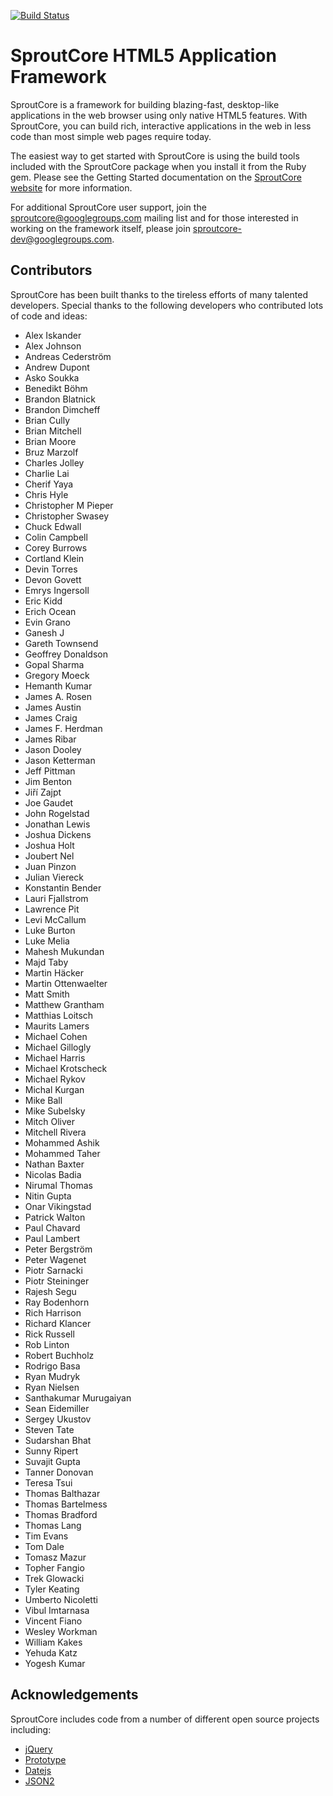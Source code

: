 [![Build Status](https://travis-ci.org/sproutcore/sproutcore.png)](https://travis-ci.org/sproutcore/sproutcore)

SproutCore HTML5 Application Framework
======================================

SproutCore is a framework for building blazing-fast, desktop-like applications
in the web browser using only native HTML5 features. With SproutCore, you can
build rich, interactive applications in the web in less code than most simple
web pages require today.

The easiest way to get started with SproutCore is using the build tools
included with the SproutCore package when you install it from the Ruby gem.
Please see the Getting Started documentation on the
[SproutCore website](http://www.sproutcore.com/) for more information.

For additional SproutCore user support, join the sproutcore@googlegroups.com
mailing list and for those interested in working on the framework itself, please
join sproutcore-dev@googlegroups.com.


## Contributors

SproutCore has been built thanks to the tireless efforts of many talented
developers. Special thanks to the following developers who contributed lots of
code and ideas:

- Alex Iskander
- Alex Johnson
- Andreas Cederström
- Andrew Dupont
- Asko Soukka
- Benedikt Böhm
- Brandon Blatnick
- Brandon Dimcheff
- Brian Cully
- Brian Mitchell
- Brian Moore
- Bruz Marzolf
- Charles Jolley
- Charlie Lai
- Cherif Yaya
- Chris Hyle
- Christopher M Pieper
- Christopher Swasey
- Chuck Edwall
- Colin Campbell
- Corey Burrows
- Cortland Klein
- Devin Torres
- Devon Govett
- Emrys Ingersoll
- Eric Kidd
- Erich Ocean
- Evin Grano
- Ganesh J
- Gareth Townsend
- Geoffrey Donaldson
- Gopal Sharma
- Gregory Moeck
- Hemanth Kumar
- James A. Rosen
- James Austin
- James Craig
- James F. Herdman
- James Ribar
- Jason Dooley
- Jason Ketterman
- Jeff Pittman
- Jim Benton
- Jiří Zajpt
- Joe Gaudet
- John Rogelstad
- Jonathan Lewis
- Joshua Dickens
- Joshua Holt
- Joubert Nel
- Juan Pinzon
- Julian Viereck
- Konstantin Bender
- Lauri Fjallstrom
- Lawrence Pit
- Levi McCallum
- Luke Burton
- Luke Melia
- Mahesh Mukundan
- Majd Taby
- Martin Häcker
- Martin Ottenwaelter
- Matt Smith
- Matthew Grantham
- Matthias Loitsch
- Maurits Lamers
- Michael Cohen
- Michael Gillogly
- Michael Harris
- Michael Krotscheck
- Michael Rykov
- Michal Kurgan
- Mike Ball
- Mike Subelsky
- Mitch Oliver
- Mitchell Rivera
- Mohammed Ashik
- Mohammed Taher
- Nathan Baxter
- Nicolas Badia
- Nirumal Thomas
- Nitin Gupta
- Onar Vikingstad
- Patrick Walton
- Paul Chavard
- Paul Lambert
- Peter Bergström
- Peter Wagenet
- Piotr Sarnacki
- Piotr Steininger
- Rajesh Segu
- Ray Bodenhorn
- Rich Harrison
- Richard Klancer
- Rick Russell
- Rob Linton
- Robert Buchholz
- Rodrigo Basa
- Ryan Mudryk
- Ryan Nielsen
- Santhakumar Murugaiyan
- Sean Eidemiller
- Sergey Ukustov
- Steven Tate
- Sudarshan Bhat
- Sunny Ripert
- Suvajit Gupta
- Tanner Donovan
- Teresa Tsui
- Thomas Balthazar
- Thomas Bartelmess
- Thomas Bradford
- Thomas Lang
- Tim Evans
- Tom Dale
- Tomasz Mazur
- Topher Fangio
- Trek Glowacki
- Tyler Keating
- Umberto Nicoletti
- Vibul Imtarnasa
- Vincent Fiano
- Wesley Workman
- William Kakes
- Yehuda Katz
- Yogesh Kumar

## Acknowledgements

SproutCore includes code from a number of different open source projects
including:

* [jQuery](http://www.jquery.com/)
* [Prototype](http://www.prototypejs.org/)
* [Datejs](http://www.datejs.com/)
* [JSON2](http://www.json.org/)

